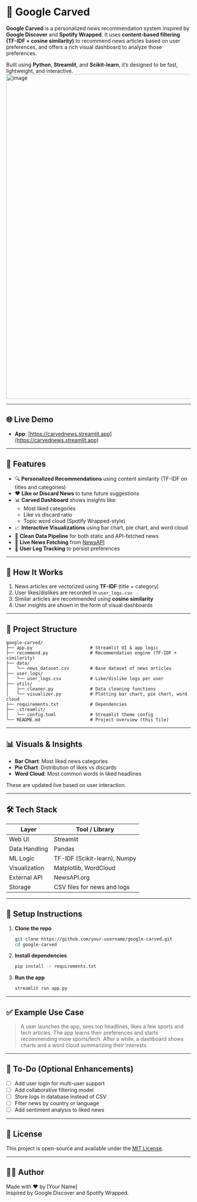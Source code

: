 # 📰 Google Carved

**Google Carved** is a personalized news recommendation system inspired by **Google Discover** and **Spotify Wrapped**. It uses **content-based filtering (TF-IDF + cosine similarity)** to recommend news articles based on user preferences, and offers a rich visual dashboard to analyze those preferences.

Built using **Python**, **Streamlit**, and **Scikit-learn**, it’s designed to be fast, lightweight, and interactive.
<img width="1920" height="884" alt="image" src="https://github.com/user-attachments/assets/c7bcd106-b0fe-4c5b-85b0-6b407297a8e9" />

---
## 🌐 Live Demo

- **App**: [https://carvednews.streamlit.app](https://carvednews.streamlit.app)

---

## 🚀 Features

- 🔍 **Personalized Recommendations** using content similarity (TF-IDF on titles and categories)
- ❤️ **Like or Discard News** to tune future suggestions
- 📊 **Carved Dashboard** shows insights like:
  - Most liked categories
  - Like vs discard ratio
  - Topic word cloud (Spotify Wrapped-style)
- 📈 **Interactive Visualizations** using bar chart, pie chart, and word cloud
- 🧼 **Clean Data Pipeline** for both static and API-fetched news
- 📡 **Live News Fetching** from [NewsAPI](https://newsapi.org/)
- 💾 **User Log Tracking** to persist preferences

---

## 🧠 How It Works

1. News articles are vectorized using **TF-IDF** (title + category)
2. User likes/dislikes are recorded in `user_logs.csv`
3. Similar articles are recommended using **cosine similarity**
4. User insights are shown in the form of visual dashboards

---

## 📂 Project Structure

```
google-carved/
├── app.py                      # Streamlit UI & app logic
├── recommend.py                # Recommendation engine (TF-IDF + similarity)
├── data/
│   └── news_dataset.csv        # Base dataset of news articles
├── user_logs/
│   └── user_logs.csv           # Like/dislike logs per user
├── utils/
│   ├── cleaner.py              # Data cleaning functions
│   └── visualizer.py           # Plotting bar chart, pie chart, word cloud
├── requirements.txt            # Dependencies
├── .streamlit/
│   └── config.toml             # Streamlit theme config
└── README.md                   # Project overview (this file)
```

---

## 📊 Visuals & Insights

- **Bar Chart**: Most liked news categories  
- **Pie Chart**: Distribution of likes vs discards  
- **Word Cloud**: Most common words in liked headlines

These are updated live based on user interaction.

---

## 🛠️ Tech Stack

| Layer        | Tool / Library                  |
|--------------|----------------------------------|
| Web UI       | Streamlit                        |
| Data Handling| Pandas                           |
| ML Logic     | TF-IDF (Scikit-learn), Numpy     |
| Visualization| Matplotlib, WordCloud            |
| External API | NewsAPI.org                      |
| Storage      | CSV files for news and logs      |

---

## 🔧 Setup Instructions

1. **Clone the repo**
   ```bash
   git clone https://github.com/your-username/google-carved.git
   cd google-carved
   ```

2. **Install dependencies**
   ```bash
   pip install -r requirements.txt
   ```

3. **Run the app**
   ```bash
   streamlit run app.py
   ```

---

## ✅ Example Use Case

> A user launches the app, sees top headlines, likes a few sports and tech articles. The app learns their preferences and starts recommending more sports/tech. After a while, a dashboard shows charts and a word cloud summarizing their interests.

---

## 📌 To-Do (Optional Enhancements)

- [ ] Add user login for multi-user support
- [ ] Add collaborative filtering model
- [ ] Store logs in database instead of CSV
- [ ] Filter news by country or language
- [ ] Add sentiment analysis to liked news

---

## 📄 License

This project is open-source and available under the [MIT License](LICENSE).

---

## 🙋‍♀️ Author

Made with ❤️ by [Your Name]  
Inspired by Google Discover and Spotify Wrapped.

